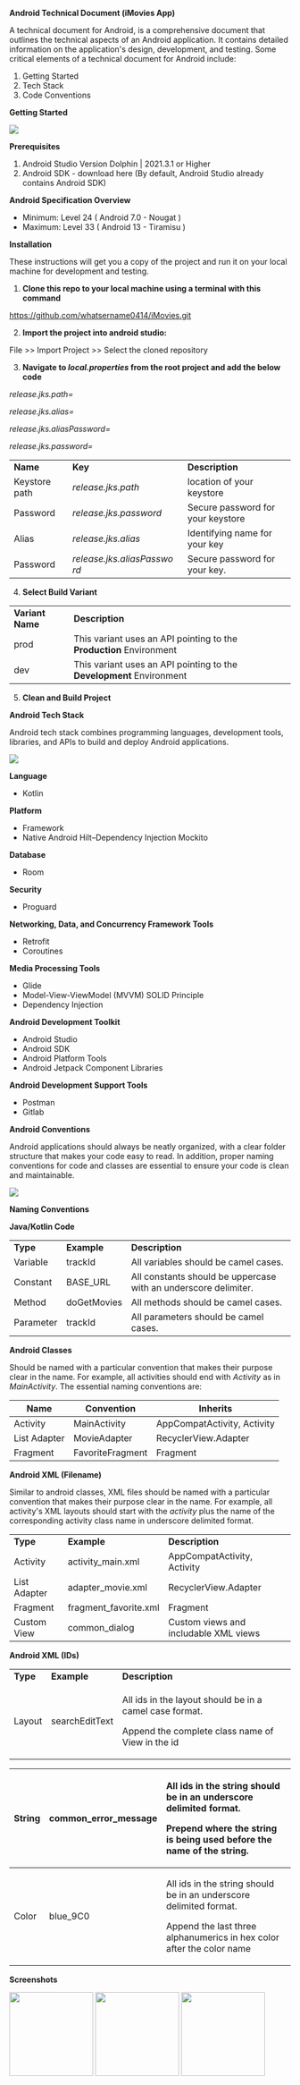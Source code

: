 **Android Technical Document (iMovies App)**

A technical document for Android, is a comprehensive document that outlines the technical aspects of an Android application. It contains detailed information on the application's design, development, and testing. Some critical elements of a technical document for Android include: 

1. Getting Started 
1. Tech Stack 
1. Code Conventions 

**Getting Started** 

<img src="documentationAssets/it-support.png"/>

**Prerequisites** 

1. Android Studio Version Dolphin | 2021.3.1 or Higher 
2. Android SDK - download here (By default, Android Studio already contains Android SDK) 

**Android Specification Overview** 

- Minimum: Level 24 ( Android 7.0 - Nougat ) 
- Maximum: Level 33 ( Android 13 - Tiramisu ) 

**Installation** 

These instructions will get you a copy of the project and run it on your local machine for development and testing. 

1. **Clone this repo to your local machine using a terminal with this command** 

https://github.com/whatsername0414/iMovies.git 

2. **Import the project into android studio:**

File >> Import Project >> Select the cloned repository 

3. **Navigate to *local.properties* from the root project and add the below code** 

*release.jks.path=*

*release.jks.alias=*

*release.jks.aliasPassword=*

*release.jks.password=*



||||
| :- | :- | :- |
|**Name** |**Key** |**Description** |
|Keystore path |*release.jks.path* |location of your keystore |
|Password |*release.jks.password* |Secure password for your keystore |
|Alias |*release.jks.alias* |Identifying name for your key |
|Password |*release.jks.aliasPasswo rd* |Secure password for your key. |

4. **Select Build Variant** 



|||
| :- | :- |
|**Variant Name** |**Description** |
|prod |This variant uses an API pointing to the **Production** Environment |
|dev |This variant uses an API pointing to the **Development** Environment |

5. **Clean and Build Project**

**Android Tech Stack** 

Android tech stack combines programming languages, development tools, libraries, and APIs to build and deploy Android applications. 

<img src="documentationAssets/stack.png"/>

**Language**

- Kotlin 

**Platform** 

- Framework 
- Native Android Hilt–Dependency Injection Mockito 

**Database**

- Room 

**Security**

- Proguard 

**Networking, Data, and Concurrency Framework Tools** 

- Retrofit 
- Coroutines 

**Media Processing Tools** 

- Glide 
- Model-View-ViewModel (MVVM) SOLID Principle 
- Dependency Injection 

**Android Development Toolkit** 

- Android Studio 
- Android SDK 
- Android Platform Tools 
- Android Jetpack Component Libraries 

**Android Development Support Tools** 

- Postman 
- Gitlab 

**Android Conventions** 

Android applications should always be neatly organized, with a clear folder structure that makes your code easy to read. In addition, proper naming conventions for code and classes are essential to ensure your code is clean and maintainable. 

<img src="documentationAssets/computers.png"/>

**Naming Conventions** 

**Java/Kotlin Code** 



||||
| :- | :- | :- |
|**Type** |**Example** |**Description** |
|Variable |trackId |All variables should be camel cases. |
|Constant |BASE\_URL |All constants should be uppercase with an underscore delimiter. |
|Method |doGetMovies |All methods should be camel cases. |
|Parameter |trackId |All parameters should be camel cases. |

**Android Classes** 

Should be named with a particular convention that makes their purpose clear in the name. For example, all activities should end with *Activity* as in *MainActivity*. The essential naming conventions are: 



|**Name** |**Convention** |**Inherits** |
| - | - | - |
|Activity |MainActivity |AppCompatActivity, Activity |
|List Adapter |MovieAdapter |RecyclerView.Adapter |
|Fragment |FavoriteFragment |Fragment |

**Android XML (Filename)** 

Similar to android classes, XML files should be named with a particular convention that makes their purpose clear in the name. For example, all activity's XML layouts should start with the *activity* plus the name of the corresponding activity class name in underscore delimited format. 



||||
| :- | :- | :- |
|**Type** |**Example** |**Description** |
|Activity |activity\_main.xml |AppCompatActivity, Activity |
|List Adapter |adapter\_movie.xml |RecyclerView.Adapter |
|Fragment |fragment\_favorite.xml |Fragment |
|Custom View |common\_dialog |Custom views and includable XML views |

**Android XML (IDs)** 



||||
| :- | :- | :- |
|**Type** |**Example** |**Description** |
|Layout |searchEditText |<p>All ids in the layout should be in a camel case format. </p><p>Append the complete class name of View in the id </p>|



|String |common\_error\_message |<p>All ids in the string should be in an underscore delimited format. </p><p>Prepend where the string is being used before the name of the string. </p>|
| - | - | :- |
|Color |blue\_9C0 |<p>All ids in the string should be in an underscore delimited format. </p><p>Append the last three alphanumerics in hex color after the color name </p>|

**Screenshots**


<img src="documentationAssets/home-screen.jpg" width="150"/> <img src="documentationAssets/favorites-screen.jpg" width="150"/> <img src="documentationAssets/details-screen.jpg" width="150"/>
